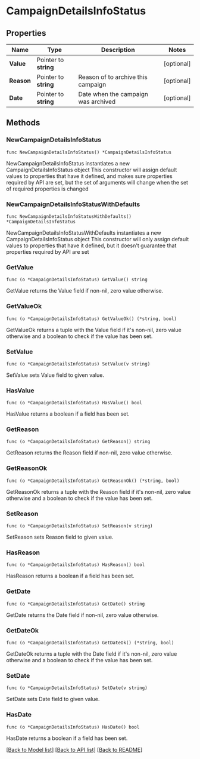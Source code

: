 # CampaignDetailsInfoStatus

## Properties

Name | Type | Description | Notes
------------ | ------------- | ------------- | -------------
**Value** | Pointer to **string** |  | [optional] 
**Reason** | Pointer to **string** | Reason of to archive this campaign | [optional] 
**Date** | Pointer to **string** | Date when the campaign was archived | [optional] 

## Methods

### NewCampaignDetailsInfoStatus

`func NewCampaignDetailsInfoStatus() *CampaignDetailsInfoStatus`

NewCampaignDetailsInfoStatus instantiates a new CampaignDetailsInfoStatus object
This constructor will assign default values to properties that have it defined,
and makes sure properties required by API are set, but the set of arguments
will change when the set of required properties is changed

### NewCampaignDetailsInfoStatusWithDefaults

`func NewCampaignDetailsInfoStatusWithDefaults() *CampaignDetailsInfoStatus`

NewCampaignDetailsInfoStatusWithDefaults instantiates a new CampaignDetailsInfoStatus object
This constructor will only assign default values to properties that have it defined,
but it doesn't guarantee that properties required by API are set

### GetValue

`func (o *CampaignDetailsInfoStatus) GetValue() string`

GetValue returns the Value field if non-nil, zero value otherwise.

### GetValueOk

`func (o *CampaignDetailsInfoStatus) GetValueOk() (*string, bool)`

GetValueOk returns a tuple with the Value field if it's non-nil, zero value otherwise
and a boolean to check if the value has been set.

### SetValue

`func (o *CampaignDetailsInfoStatus) SetValue(v string)`

SetValue sets Value field to given value.

### HasValue

`func (o *CampaignDetailsInfoStatus) HasValue() bool`

HasValue returns a boolean if a field has been set.

### GetReason

`func (o *CampaignDetailsInfoStatus) GetReason() string`

GetReason returns the Reason field if non-nil, zero value otherwise.

### GetReasonOk

`func (o *CampaignDetailsInfoStatus) GetReasonOk() (*string, bool)`

GetReasonOk returns a tuple with the Reason field if it's non-nil, zero value otherwise
and a boolean to check if the value has been set.

### SetReason

`func (o *CampaignDetailsInfoStatus) SetReason(v string)`

SetReason sets Reason field to given value.

### HasReason

`func (o *CampaignDetailsInfoStatus) HasReason() bool`

HasReason returns a boolean if a field has been set.

### GetDate

`func (o *CampaignDetailsInfoStatus) GetDate() string`

GetDate returns the Date field if non-nil, zero value otherwise.

### GetDateOk

`func (o *CampaignDetailsInfoStatus) GetDateOk() (*string, bool)`

GetDateOk returns a tuple with the Date field if it's non-nil, zero value otherwise
and a boolean to check if the value has been set.

### SetDate

`func (o *CampaignDetailsInfoStatus) SetDate(v string)`

SetDate sets Date field to given value.

### HasDate

`func (o *CampaignDetailsInfoStatus) HasDate() bool`

HasDate returns a boolean if a field has been set.


[[Back to Model list]](../README.md#documentation-for-models) [[Back to API list]](../README.md#documentation-for-api-endpoints) [[Back to README]](../README.md)


